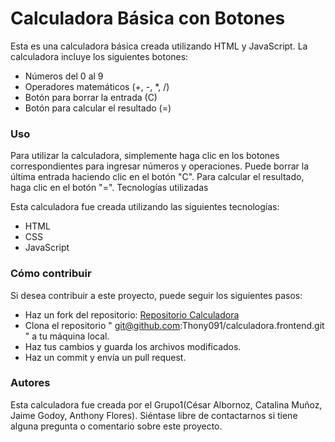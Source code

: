 
<h1>Calculadora Básica con Botones</h1>

Esta es una calculadora básica creada utilizando HTML y JavaScript. La calculadora incluye los siguientes botones:
    <ul>
    <li>Números del 0 al 9 </li>
    <li>Operadores matemáticos (+, -, *, /) </li>
    <li>Botón para borrar la entrada (C) </li>
    <li>Botón para calcular el resultado (=) </li>
    </ul>
<h3>Uso</h3>

Para utilizar la calculadora, simplemente haga clic en los botones correspondientes para ingresar números y operaciones. Puede borrar la última entrada haciendo clic en el botón "C". Para calcular el resultado, haga clic en el botón "=".
Tecnologías utilizadas

Esta calculadora fue creada utilizando las siguientes tecnologías:
    <ul>
    <li>HTML </li>
    <li>CSS </li>
    <li>JavaScript </li>
    </ul>
<h3>Cómo contribuir</h3>

Si desea contribuir a este proyecto, puede seguir los siguientes pasos:
    <ul>
    <li> Haz un fork del repositorio: <a href="https://github.com/Thony091/calculadora.frontend" > Repositorio Calculadora </a></li>
    <li> Clona el repositorio " git@github.com:Thony091/calculadora.frontend.git " a tu máquina local.</li>
    <li> Haz tus cambios y guarda los archivos modificados.</li>
    <li> Haz un commit y envía un pull request.</li>
    </ul>
<h3>Autores</h3>

Esta calculadora fue creada por el Grupo1(César Albornoz, Catalina Muñoz, Jaime Godoy, Anthony Flores). 
Siéntase libre de contactarnos si tiene alguna pregunta o comentario sobre este proyecto.
